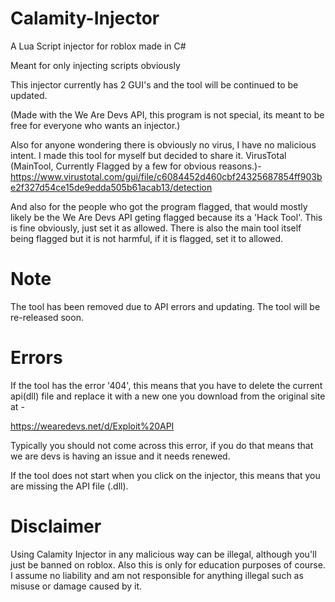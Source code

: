 # Calamity-Injector
A Lua Script injector for roblox made in C#

Meant for only injecting scripts obviously

This injector currently has 2 GUI's and the tool will be continued to be updated.

(Made with the We Are Devs API, this program is not special, its meant to be free for everyone who wants an injector.)

Also for anyone wondering there is obviously no virus, I have no malicious intent. I made this tool for myself but decided to share it. VirusTotal (MainTool, Currently Flagged by a few for obvious reasons.)- https://www.virustotal.com/gui/file/c6084452d460cbf24325687854ff903be2f327d54ce15de9edda505b61acab13/detection

And also for the people who got the program flagged, that would mostly likely be the We Are Devs API geting flagged because its a 'Hack Tool'. This is fine obviously, just set it as allowed. There is also the main tool itself being flagged but it is not harmful, if it is flagged, set it to allowed.
# Note
The tool has been removed due to API errors and updating. The tool will be re-released soon.

# Errors
If the tool has the error '404', this means that you have to delete the current api(dll) file and replace it with a new one you download from the original site at - 

https://wearedevs.net/d/Exploit%20API

Typically you should not come across this error, if you do that means that we are devs is having an issue and it needs renewed.

If the tool does not start when you click on the injector, this means that you are missing the API file (.dll).
# Disclaimer
Using Calamity Injector in any malicious way can be illegal, although you'll just be banned on roblox.
Also this is only for education purposes of course.
I assume no liability and am not responsible for anything illegal such as misuse or damage caused by it.
